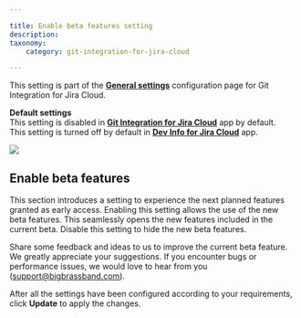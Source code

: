 ```yaml
---

title: Enable beta features setting
description:
taxonomy:
    category: git-integration-for-jira-cloud

---
```


This setting is part of the [**General settings**](https://bigbrassband.atlassian.net/wiki/spaces/GITCLOUD/pages/781942911) configuration page for Git Integration for Jira Cloud.

**Default settings**  
This setting is disabled in [**Git Integration for Jira Cloud**](https://marketplace.atlassian.com/apps/4984/git-integration-for-jira?tab=overview&hosting=cloud) app by default.  
This setting is turned off by default in [**Dev Info for Jira Cloud**](https://marketplace.atlassian.com/apps/1219270/dev-info-for-jira?hosting=cloud&tab=overview) app.

![](https://bigbrassband.atlassian.net/wiki/download/thumbnails/2070216724/gitcloud-gencfg-enable-beta-features.png?version=1&modificationDate=1645094272646&cacheVersion=1&api=v2&width=680&height=228)

## Enable beta features

This section introduces a setting to experience the next planned features granted as early access. Enabling this setting allows the use of the new beta features. This seamlessly opens the new features included in the current beta. Disable this setting to hide the new beta features.

Share some feedback and ideas to us to improve the current beta feature. We greatly appreciate your suggestions. If you encounter bugs or performance issues, we would love to hear from you ([support@bigbrassband.com](mailto:support@bigbrassband.com)).

  
After all the settings have been configured according to your requirements, click **Update** to apply the changes.

